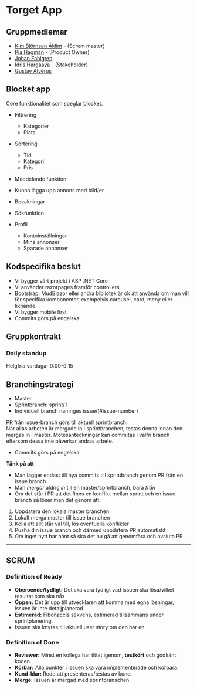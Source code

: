 # Torget App

## Gruppmedlemar

 - [Kim Björnsen Åklint](https://github.com/Bjornsen016) - (Scrum master)
 - [Pia Hagman](https://github.com/PiaHagman) - (Product Owner)
 - [Johan Fahlgren](https://github.com/johan-fahlgren)
 - [Idris Hargaaya](https://github.com/Hargaaya) - (Stakeholder)
 - [Gustav Alvérus](https://github.com/gustavalverus)

## Blocket app

Core funktionalitet som speglar blocket. 

- Filtrering 
  - Kategorier
  - Plats

- Sortering
  - Tid
  - Kategori
  - Pris

- Meddelande funktion
- Kunna lägga upp annons med bild/er
- Bevakningar
- Sökfunktion
- Profil
  - Kontoinställningar
  - Mina annonser
  - Sparade annonser

## Kodspecifika beslut
- Vi bygger vårt projekt i ASP .NET Core
- Vi använder razorpages framför controllers
- Bootstrap, MudBlazor eller andra bibliotek är ok att använda om man vill för specifika komponenter, exempelvis carousel, card, meny eller liknande.
- Vi bygger mobile first
- Commits görs på engelska

## Gruppkontrakt

### Daily standup

Helgfria vardagar 9:00-9:15

## Branchingstrategi
- Master
 - Sprintbranch: sprint/1
  - Individuell branch namnges issue/(#issue-number)

PR från issue-branch görs till aktuell sprintbranch. <br>
När allas arbeten är mergade in i sprintbranchen, testas denna innan den mergas in i master.
Mötesanteckningar kan commitas i valfri branch eftersom dessa inte påverkar andras arbete.

- Commits görs på engelska

**Tänk på att**
- Man lägger endast till nya commits till sprintbranch genom PR från en issue branch
- Man _mergar_ aldrig _in_ till en master/sprintbranch, bara _från_
- Om det står i PR att det finns en konflikt mellan sprint och en issue branch så löser man det genom att:
1. Uppdatera den lokala master branchen
2. Lokalt merga master till issue branchen
3. Kolla att allt står väl till, lös eventuella konflikter
4. Pusha din issue branch och därmed uppdatera PR automatiskt
5. Om inget nytt har hänt så ska det nu gå att genomföra och avsluta PR 

___

## SCRUM

### Definition of Ready
- **Oberoende/tydligt:** Det ska vara tydligt vad issuen ska lösa/vilket resultat som ska nås
- **Öppen:** Det är upp till utvecklaren att komma med egna lösningar, issuen är inte detaljplanerad.
- **Estimerad:** Fibonaccis sekvens, estimerad tillsammans under sprintplanering.  
- Issuen ska knytas till aktuell user story om den har en.

### Definition of Done
- **Reviewer:** Minst en kollega har tittat igenom, **testkört** och godkänt koden.
- **Körbar:** Alla punkter i issuen ska vara implementerade och körbara.
- **Kund-klar:** Redo att presenteras/testas av kund.
- **Merge:** Issuen är mergad med sprintbranschen 
